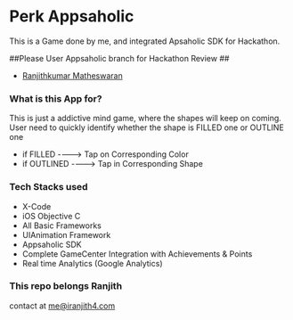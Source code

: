 # Perk Appsaholic #

This is a Game done by me, and integrated Apsaholic SDK for Hackathon.

##Please User Appsaholic branch for Hackathon Review ##

* [Ranjithkumar Matheswaran](http://iranjith4.com)

### What is this App for? ###

This is just a addictive mind game, where the shapes will keep on coming. User need to quickly identify whether the shape is FILLED one or OUTLINE one

* if FILLED ----> Tap on Corresponding Color
* if OUTLINED ----> Tap in Corresponding Shape

### Tech Stacks used ###

* X-Code
* iOS Objective C
* All Basic Frameworks
* UIAnimation Framework
* Appsaholic SDK
* Complete GameCenter Integration with Achievements & Points
* Real time Analytics (Google Analytics)

### This repo belongs Ranjith ###

contact at me@iranjith4.com

